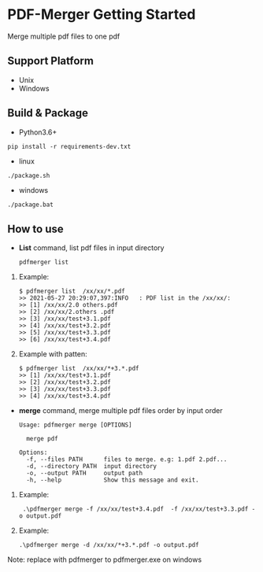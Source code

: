 # PDF-Merger Getting Started
Merge multiple pdf files to one pdf
## Support Platform
+ Unix
+ Windows

## Build & Package
+ Python3.6+
```
pip install -r requirements-dev.txt
```
- linux
```bash
./package.sh
```
- windows
```batch
./package.bat
```
## How to use
- **List** command, list pdf files in input directory
    ```
    pdfmerger list
    ```

1. Example:
    ```
    $ pdfmerger list  /xx/xx/*.pdf
    >> 2021-05-27 20:29:07,397:INFO   : PDF list in the /xx/xx/:
    >> [1] /xx/xx/2.0 others.pdf
    >> [2] /xx/xx/2.others .pdf
    >> [3] /xx/xx/test+3.1.pdf
    >> [4] /xx/xx/test+3.2.pdf
    >> [5] /xx/xx/test+3.3.pdf
    >> [6] /xx/xx/test+3.4.pdf
    ```
2. Example with patten:
    ```
    $ pdfmerger list  /xx/xx/*+3.*.pdf
    >> [1] /xx/xx/test+3.1.pdf
    >> [2] /xx/xx/test+3.2.pdf
    >> [3] /xx/xx/test+3.3.pdf
    >> [4] /xx/xx/test+3.4.pdf
    ```
- **merge** command, merge multiple pdf files order by input order
    ```
    Usage: pdfmerger merge [OPTIONS]
    
      merge pdf
    
    Options:
      -f, --files PATH      files to merge. e.g: 1.pdf 2.pdf...
      -d, --directory PATH  input directory
      -o, --output PATH     output path
      -h, --help            Show this message and exit.
    ```
1. Example:
    ```batch
     .\pdfmerger merge -f /xx/xx/test+3.4.pdf  -f /xx/xx/test+3.3.pdf -o output.pdf
    ```
1. Example:
     ```batch
     .\pdfmerger merge -d /xx/xx/*+3.*.pdf -o output.pdf
    ```
Note: replace with pdfmerger to pdfmerger.exe on windows
